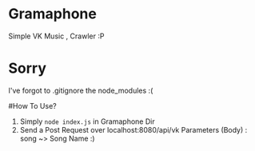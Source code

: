 # Gramaphone
Simple VK Music , Crawler :P

# Sorry 
I've forgot to .gitignore the node_modules :(

#How To Use?
1. Simply ```node index.js``` in Gramaphone Dir
2. Send a Post Request over localhost:8080/api/vk 
Parameters (Body) : song ~> Song Name :)

